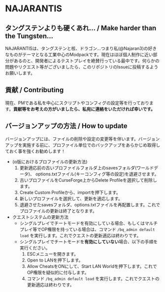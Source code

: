 # NAJARANTIS

## タングステンよりも硬くあれ… / Make harder than the Tungsten...

NAJARANTISは、タングステンと核、ドラゴン…つまり私(@Najaran3)の好きなものがテーマとなる工業中心のModpackです。現在はほぼ個人制作に近い部分があるのと、開発者によるテストプレイを絶賛行っている最中です。何らかの問題やリクエスト等がございましたら、このリポジトリのIssueに投稿するようお願いします。

## 貢献 / Contributing

現在、PMである私を中心にスクリプトやコンフィグの設定等を行っております。**貢献等をお考えの方がいましたら、私宛に連絡をいただければ幸いです。**

## バージョンアップの方法 / How to update

バージョンアップには、ファイルの削除や設定の変更等を伴います。バージョンアップを実施する前に、プロファイル単位でのバックアップをあらかじめ取得しておく事を強くお勧めします！

* (α版におけるプロファイルの更新方法)
  1. 更新適応前の古いプロファイルフォルダ上のsavesフォルダ(ワールドデータ)、 options.txtファイル(キーコンフィグ等の設定)を退避させます。
  1. 古いプロファイルをCurseForge上からDelete Profileを選択して削除します。
  1. Create Custom Profileから、importを押下します。
  1. 新しいプロファイルを選択して、更新を適応します。
  1. 退避させたsavesフォルダ、options.txtファイルを再配置します。これでプロファイルの更新は終了となります。
* クエストシステムの更新方法
  * シングルプレイでチートモードを有効にしている場合、もしくはマルチプレイ等でOP権限を持っている場合は、コマンド `/bq_admin default load` を実行します。これでクエストの更新適応は終わりです。
  * シングルプレイでチートモードを**有効にしていない**場合、以下の手順を実行ください。
    1. ESCメニューを開きます。
    1. Open to LANを押下します。
    1. Allow CheatsをONにして、Start LAN Worldを押下します。これでOP権限を疑似的に付与します。
    1. コマンド `/bq_admin default load` を実行します。これでクエストの更新適応は終わりです。